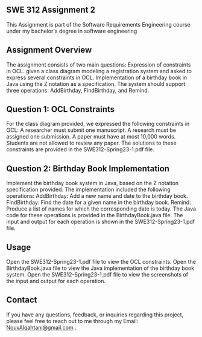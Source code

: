 ## SWE 312 Assignment 2
This Assignment is part of the Software Requirements Engineering course under my bachelor's degree in software engineering

## Assignment Overview
The assignment consists of two main questions:
Expression of constraints in OCL. given a class diagram modeling a registration system and asked to express several constraints in OCL.
Implementation of a birthday book in Java using the Z notation as a specification. The system should support three operations: AddBirthday, FindBirthday, and Remind.
## Question 1: OCL Constraints
For the class diagram provided, we expressed the following constraints in OCL:
A researcher must submit one manuscript.
A research must be assigned one submission.
A paper must have at most 10,000 words.
Students are not allowed to review any paper.
The solutions to these constraints are provided in the SWE312-Spring23-1.pdf file.
## Question 2: Birthday Book Implementation
Implement the birthday book system in Java, based on the Z notation specification provided. The implementation included the following operations:
AddBirthday: Add a new name and date to the birthday book.
FindBirthday: Find the date for a given name in the birthday book.
Remind: Produce a list of names for which the corresponding date is today.
The Java code for these operations is provided in the BirthdayBook.java file. The input and output for each operation is shown in the SWE312-Spring23-1.pdf file.
## Usage
Open the SWE312-Spring23-1.pdf file to view the OCL constraints.
Open the BirthdayBook.java file to view the Java implementation of the birthday book system.
Open the SWE312-Spring23-1.pdf file to view the screenshots of the input and output for each operation.
## Contact
If you have any questions, feedback, or inquiries regarding this project, please feel free to reach out to me through my Email: NouvAlqahtani@gmail.com .
